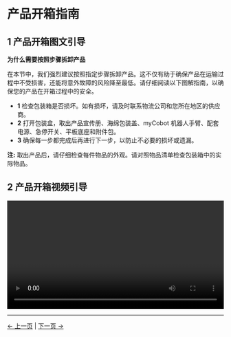 # 产品开箱指南

## 1 产品开箱图文引导

**为什么需要按照步骤拆卸产品**

在本节中，我们强烈建议按照指定步骤拆卸产品。这不仅有助于确保产品在运输过程中不受损害，还能将意外故障的风险降至最低。请仔细阅读以下图解指南，以确保您的产品在开箱过程中的安全。

- **1** 检查包装箱是否损坏。如有损坏，请及时联系物流公司和您所在地区的供应商。
- **2** 打开包装盒，取出产品宣传册、海绵包装盖、myCobot 机器人手臂、配套电源、急停开关、平板底座和附件包。
- **3** 确保每一步都完成后再进行下一步，以防止不必要的损坏或遗漏。

**注:** 取出产品后，请仔细检查每件物品的外观。请对照物品清单检查包装箱中的实际物品。

## 2 产品开箱视频引导

<video id="my-video" class="video-js" controls preload="auto" width="100%"
poster="" data-setup='{"aspectRatio":"16:9"}'>

<source src="https://static.elephantrobotics.com/wp-content/uploads/2022/04/%E4%B8%AD%E6%96%87%E6%94%B92.mp4"></video>

---

[← 上一页](4.1.1-List.md) | [下一页 →](4.1.3-StartRobot/0_StartRobot.md)
